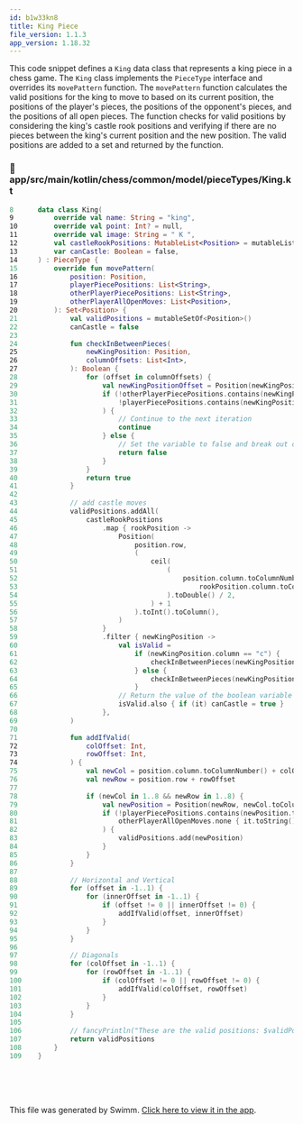 ```yaml
---
id: b1w33kn8
title: King Piece
file_version: 1.1.3
app_version: 1.18.32
---
```


This code snippet defines a `King` data class that represents a king piece in a chess game. The `King` class implements the `PieceType` interface and overrides its `movePattern` function. The `movePattern` function calculates the valid positions for the king to move to based on its current position, the positions of the player's pieces, the positions of the opponent's pieces, and the positions of all open pieces. The function checks for valid positions by considering the king's castle rook positions and verifying if there are no pieces between the king's current position and the new position. The valid positions are added to a set and returned by the function.
<!-- NOTE-swimm-snippet: the lines below link your snippet to Swimm -->
### 📄 app/src/main/kotlin/chess/common/model/pieceTypes/King.kt
```kotlin
8      data class King(
9          override val name: String = "king",
10         override val point: Int? = null,
11         override val image: String = " K ",
12         val castleRookPositions: MutableList<Position> = mutableListOf(),
13         var canCastle: Boolean = false,
14     ) : PieceType {
15         override fun movePattern(
16             position: Position,
17             playerPiecePositions: List<String>,
18             otherPlayerPiecePositions: List<String>,
19             otherPlayerAllOpenMoves: List<Position>,
20         ): Set<Position> {
21             val validPositions = mutableSetOf<Position>()
22             canCastle = false
23     
24             fun checkInBetweenPieces(
25                 newKingPosition: Position,
26                 columnOffsets: List<Int>,
27             ): Boolean {
28                 for (offset in columnOffsets) {
29                     val newKingPositionOffset = Position(newKingPosition.row, (newKingPosition.column.toColumnNumber() + offset + 1).toColumn())
30                     if (!otherPlayerPiecePositions.contains(newKingPositionOffset.toString()) &&
31                         !playerPiecePositions.contains(newKingPositionOffset.toString())
32                     ) {
33                         // Continue to the next iteration
34                         continue
35                     } else {
36                         // Set the variable to false and break out of the loop
37                         return false
38                     }
39                 }
40                 return true
41             }
42     
43             // add castle moves
44             validPositions.addAll(
45                 castleRookPositions
46                     .map { rookPosition ->
47                         Position(
48                             position.row,
49                             (
50                                 ceil(
51                                     (
52                                         position.column.toColumnNumber() +
53                                             rookPosition.column.toColumnNumber()
54                                     ).toDouble() / 2,
55                                 ) + 1
56                             ).toInt().toColumn(),
57                         )
58                     }
59                     .filter { newKingPosition ->
60                         val isValid =
61                             if (newKingPosition.column == "c") {
62                                 checkInBetweenPieces(newKingPosition, listOf(-1, 1))
63                             } else {
64                                 checkInBetweenPieces(newKingPosition, listOf(-1))
65                             }
66                         // Return the value of the boolean variable
67                         isValid.also { if (it) canCastle = true }
68                     },
69             )
70     
71             fun addIfValid(
72                 colOffset: Int,
73                 rowOffset: Int,
74             ) {
75                 val newCol = position.column.toColumnNumber() + colOffset + 1
76                 val newRow = position.row + rowOffset
77     
78                 if (newCol in 1..8 && newRow in 1..8) {
79                     val newPosition = Position(newRow, newCol.toColumn())
80                     if (!playerPiecePositions.contains(newPosition.toString()) &&
81                         otherPlayerAllOpenMoves.none { it.toString() == newPosition.toString() }
82                     ) {
83                         validPositions.add(newPosition)
84                     }
85                 }
86             }
87     
88             // Horizontal and Vertical
89             for (offset in -1..1) {
90                 for (innerOffset in -1..1) {
91                     if (offset != 0 || innerOffset != 0) {
92                         addIfValid(offset, innerOffset)
93                     }
94                 }
95             }
96     
97             // Diagonals
98             for (colOffset in -1..1) {
99                 for (rowOffset in -1..1) {
100                    if (colOffset != 0 || rowOffset != 0) {
101                        addIfValid(colOffset, rowOffset)
102                    }
103                }
104            }
105    
106            // fancyPrintln("These are the valid positions: $validPositions")
107            return validPositions
108        }
109    }
```

<br/>

<br/>

<br/>

This file was generated by Swimm. [Click here to view it in the app](https://app.swimm.io/repos/Z2l0aHViJTNBJTNBQ2hlc3MlM0ElM0FvYnNjdXJlLXN0YXI=/docs/b1w33kn8).
